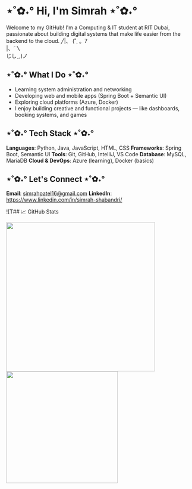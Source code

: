 # ⋆˚✿˖° Hi, I'm Simrah ⋆˚✿˖°  
Welcome to my GitHub!
I'm a Computing & IT student at RIT Dubai, passionate about building digital systems that make life easier from the backend to the cloud.
                            ╱|、
                          (˚ˎ 。7  
                           |、˜〵          
                          じしˍ,)ノ
## ⋆˚✿˖° What I Do ⋆˚✿˖°
- Learning system administration and networking
- Developing web and mobile apps (Spring Boot + Semantic UI)
- Exploring cloud platforms (Azure, Docker)
- I enjoy building creative and functional projects — like dashboards, booking systems, and games 

## ⋆˚✿˖° Tech Stack ⋆˚✿˖°
**Languages**: Python, Java, JavaScript, HTML, CSS
**Frameworks**: Spring Boot, Semantic UI
**Tools**: Git, GitHub, IntelliJ, VS Code
**Database**: MySQL, MariaDB
**Cloud & DevOps**: Azure (learning), Docker (basics)

 ## ⋆˚✿˖° Let's Connect ⋆˚✿˖°
 **Email**: simrahpatel16@gmail.com
 **LinkedIn**: https://www.linkedin.com/in/simrah-shabandri/ 

![T## 📈 GitHub Stats

<img src="https://github-readme-stats.vercel.app/api?username=yourusername&show_icons=true&theme=tokyonight" width="400"/>

<img src="https://github-readme-stats.vercel.app/api/top-langs/?username=yourusername&layout=compact&theme=tokyonight" width="300"/>

